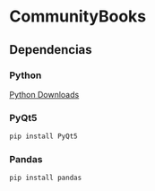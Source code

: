 # CommunityBooks

## Dependencias

### Python
[Python Downloads](https://www.python.org/downloads/ "Python Downlaods")

### PyQt5
```python
pip install PyQt5
```

### Pandas
```python
pip install pandas
```
